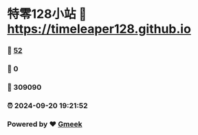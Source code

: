 # 特零128小站 :link: https://timeleaper128.github.io 
### :page_facing_up: [52](https://timeleaper128.github.io/tag.html) 
### :speech_balloon: 0 
### :hibiscus: 309090 
### :alarm_clock: 2024-09-20 19:21:52 
### Powered by :heart: [Gmeek](https://github.com/Meekdai/Gmeek)
